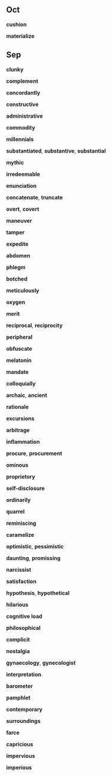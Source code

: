 ## Oct 

**cushion**  

**materialize**

## Sep 

**clunky**

**complement**

**concordantly**

**constructive**

**administrative**

**commodity**

**millennials**

**substantiated**, **substantive**, **substantial**

**mythic** 

**irredeemable**

**enunciation**  

**concatenate**, **truncate** 

**overt**, **covert**  

**maneuver**

**tamper**

**expedite**

**abdomen**

**phlegm**

**botched**

**meticulously**

**oxygen**

**merit** 

**reciprocal**, **reciprocity**

**peripheral**

**obfuscate**

**melatonin**

**mandate**

**colloquially**

**archaic**, **ancient**

**rationale**

**excursions**

**arbitrage**

**inflammation**

**procure**, **procurement**  

**ominous**

**proprietory**

**self-disclosure**

**ordinarily**

**quarrel**

**reminiscing**

**caramelize**

**optimistic**, **pessimistic**

**daunting**, **promissing** 

**narcissist**  

**satisfaction**  

**hypothesis**, **hypothetical**

**hilarious**

**cognitive load** 

**philosophical**

**complicit**

**nostalgia**  

**gynaecology**, **gynecologist**  

**interpretation**

**barometer**  

**pamphlet**

**contemporary**  

**surroundings**  

**farce**  

**capricious**  

**impervious**

**imperious**


